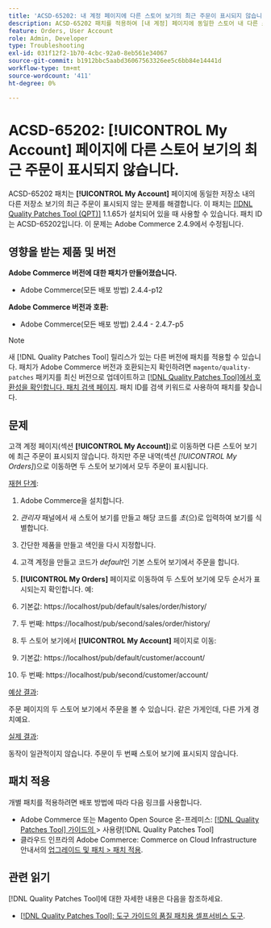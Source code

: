 ```yaml
---
title: 'ACSD-65202: 내 계정 페이지에 다른 스토어 보기의 최근 주문이 표시되지 않습니다'
description: ACSD-65202 패치를 적용하여 [내 계정] 페이지에 동일한 스토어 내 다른 스토어 보기의 최근 주문이 표시되지 않는 Adobe Commerce 문제를 해결합니다.
feature: Orders, User Account
role: Admin, Developer
type: Troubleshooting
exl-id: 031f12f2-1b70-4cbc-92a0-8eb561e34067
source-git-commit: b1912bbc5aabd36067563326ee5c6bb84e14441d
workflow-type: tm+mt
source-wordcount: '411'
ht-degree: 0%

---
```


# ACSD-65202: [!UICONTROL My Account] 페이지에 다른 스토어 보기의 최근 주문이 표시되지 않습니다.

ACSD-65202 패치는 **[!UICONTROL My Account]** 페이지에 동일한 저장소 내의 다른 저장소 보기의 최근 주문이 표시되지 않는 문제를 해결합니다. 이 패치는 [[!DNL Quality Patches Tool (QPT)]](/help/tools/quality-patches-tool/quality-patches-tool-to-self-serve-quality-patches.md) 1.1.65가 설치되어 있을 때 사용할 수 있습니다. 패치 ID는 ACSD-65202입니다. 이 문제는 Adobe Commerce 2.4.9에서 수정됩니다.

## 영향을 받는 제품 및 버전

**Adobe Commerce 버전에 대한 패치가 만들어졌습니다.**

* Adobe Commerce(모든 배포 방법) 2.4.4-p12

**Adobe Commerce 버전과 호환:**

* Adobe Commerce(모든 배포 방법) 2.4.4 - 2.4.7-p5

>[!NOTE]
>
>새 [!DNL Quality Patches Tool] 릴리스가 있는 다른 버전에 패치를 적용할 수 있습니다. 패치가 Adobe Commerce 버전과 호환되는지 확인하려면 `magento/quality-patches` 패키지를 최신 버전으로 업데이트하고 [[!DNL Quality Patches Tool]에서 호환성을 확인합니다. 패치 검색 페이지](https://experienceleague.adobe.com/tools/commerce-quality-patches/index.html?lang=ko). 패치 ID를 검색 키워드로 사용하여 패치를 찾습니다.

## 문제

고객 계정 페이지(섹션 **[!UICONTROL My Account]**)로 이동하면 다른 스토어 보기에 최근 주문이 표시되지 않습니다. 하지만 주문 내역(섹션 *[!UICONTROL My Orders]*)으로 이동하면 두 스토어 보기에서 모두 주문이 표시됩니다.

<u>재현 단계</u>:

1. Adobe Commerce을 설치합니다.
1. *관리자* 패널에서 새 스토어 보기를 만들고 해당 코드를 *초*(으)로 입력하여 보기를 식별합니다.
1. 간단한 제품을 만들고 색인을 다시 지정합니다.
1. 고객 계정을 만들고 코드가 *default*&#x200B;인 기본 스토어 보기에서 주문을 합니다.
1. **[!UICONTROL My Orders]** 페이지로 이동하여 두 스토어 보기에 모두 순서가 표시되는지 확인합니다. 예:
1. 기본값: https://localhost/pub/default/sales/order/history/
1. 두 번째: https://localhost/pub/second/sales/order/history/

1. 두 스토어 보기에서 **[!UICONTROL My Account]** 페이지로 이동:
1. 기본값: https://localhost/pub/default/customer/account/
1. 두 번째: https://localhost/pub/second/customer/account/

<u>예상 결과</u>:

주문 페이지의 두 스토어 보기에서 주문을 볼 수 있습니다. 같은 가게인데, 다른 가게 경치예요.

<u>실제 결과</u>:

동작이 일관적이지 않습니다. 주문이 두 번째 스토어 보기에 표시되지 않습니다.

## 패치 적용

개별 패치를 적용하려면 배포 방법에 따라 다음 링크를 사용합니다.

* Adobe Commerce 또는 Magento Open Source 온-프레미스: [[!DNL Quality Patches Tool]  가이드의 &#x200B;](/help/tools/quality-patches-tool/usage.md)> 사용량[!DNL Quality Patches Tool]
* 클라우드 인프라의 Adobe Commerce: Commerce on Cloud Infrastructure 안내서의 [업그레이드 및 패치 > 패치 적용](https://experienceleague.adobe.com/docs/commerce-cloud-service/user-guide/develop/upgrade/apply-patches.html?lang=ko).

## 관련 읽기

[!DNL Quality Patches Tool]에 대한 자세한 내용은 다음을 참조하세요.

* [[!DNL Quality Patches Tool]: 도구 가이드의 품질 패치용 셀프서비스 도구](/help/tools/quality-patches-tool/quality-patches-tool-to-self-serve-quality-patches.md).

